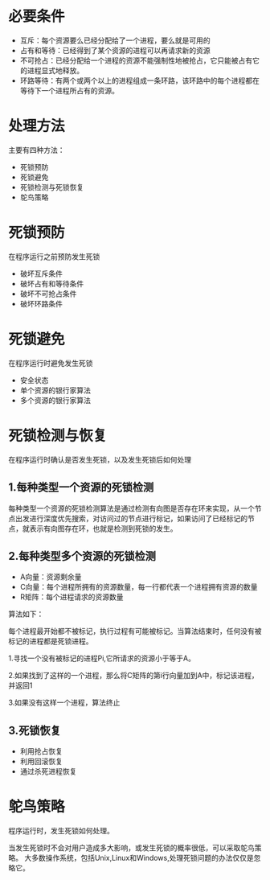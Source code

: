 # 必要条件
- 互斥：每个资源要么已经分配给了一个进程，要么就是可用的
- 占有和等待：已经得到了某个资源的进程可以再请求新的资源
- 不可抢占：已经分配给一个进程的资源不能强制性地被抢占，它只能被占有它的进程显式地释放。
- 环路等待：有两个或两个以上的进程组成一条环路，该环路中的每个进程都在等待下一个进程所占有的资源。

# 处理方法
主要有四种方法：
- 死锁预防
- 死锁避免
- 死锁检测与死锁恢复
- 鸵鸟策略

# 死锁预防
在程序运行之前预防发生死锁
- 破坏互斥条件
- 破坏占有和等待条件
- 破坏不可抢占条件
- 破坏环路条件

# 死锁避免
在程序运行时避免发生死锁
- 安全状态
- 单个资源的银行家算法
- 多个资源的银行家算法

# 死锁检测与恢复
在程序运行时确认是否发生死锁，以及发生死锁后如何处理
## 1.每种类型一个资源的死锁检测
每种类型一个资源的死锁检测算法是通过检测有向图是否存在环来实现，从一个节点出发进行深度优先搜索，对访问过的节点进行标记，如果访问了已经标记的节点，就表示有向图存在环，也就是检测到死锁的发生。

## 2.每种类型多个资源的死锁检测
- A向量：资源剩余量
- C向量：每个进程所拥有的资源数量，每一行都代表一个进程拥有资源的数量
- R矩阵：每个进程请求的资源数量

算法如下：

每个进程最开始都不被标记，执行过程有可能被标记。当算法结束时，任何没有被标记的进程都是死锁进程。

1.寻找一个没有被标记的进程Pi,它所请求的资源小于等于A。

2.如果找到了这样的一个进程，那么将C矩阵的第i行向量加到A中，标记该进程，并返回1

3.如果没有这样一个进程，算法终止

## 3.死锁恢复
- 利用抢占恢复
- 利用回滚恢复
- 通过杀死进程恢复

# 鸵鸟策略
程序运行时，发生死锁如何处理。

当发生死锁时不会对用户造成多大影响，或发生死锁的概率很低，可以采取鸵鸟策略。
大多数操作系统，包括Unix,Linux和Windows,处理死锁问题的办法仅仅是忽略它。
